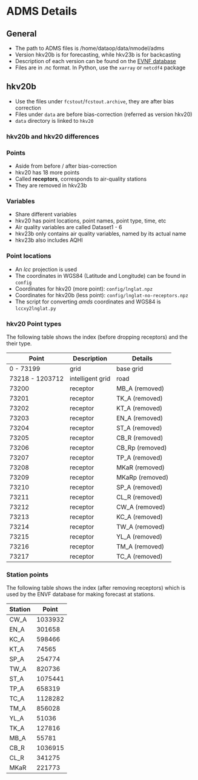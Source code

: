 # ADMS Details

## General

- The path to ADMS files is /home/dataop/data/nmodel/adms
- Version hkv20b is for forecasting, while hkv23b is for backcasting
- Description of each version can be found on the [EVNF database](http://envf.ust.hk/dataview/adms/current/data_description.py)
- Files are in .nc format. In Python, use the `xarray` or `netcdf4`
  package

## hkv20b

- Use the files under `fcstout`/`fcstout.archive`, they are after bias
  correction
- Files under `data` are before bias-correction (referred as version hkv20)
- `data` directory is linked to `hkv20`

### hkv20b and hkv20 differences

### Points

- Aside from before / after bias-correction
- hkv20 has 18 more points
- Called **receptors**, corresponds to air-quality stations
- They are removed in hkv23b

### Variables

- Share different variables
- hkv20 has point locations, point names, point type, time, etc
- Air quality variables are called Dataset1 - 6
- hkv23b only contains air quality variables, named by its actual name
- hkv23b also includes AQHI

### Point locations

- An _lcc_ projection is used
- The coordinates in WGS84 (Latitude and Longitude) can be found in `config`
- Coordinates for hkv20 (more point): `config/lnglat.npz`
- Coordinates for hkv20b (less point): `config/lnglat-no-receptors.npz`
- The script for converting _amds_ coordinates and WGS84 is `lccxy2lnglat.py`

### hkv20 Point types

The following table shows the index (before dropping receptors) and the their
type.

<!-- markdownlint-disable MD013 -->

| Point           | Description      | Details         |
| --------------- | ---------------- | --------------- |
| 0 - 73199       | grid             | base grid       |
| 73218 - 1203712 | intelligent grid | road            |
| 73200           | receptor         | MB_A (removed)  |
| 73201           | receptor         | TK_A (removed)  |
| 73202           | receptor         | KT_A (removed)  |
| 73203           | receptor         | EN_A (removed)  |
| 73204           | receptor         | ST_A (removed)  |
| 73205           | receptor         | CB_R (removed)  |
| 73206           | receptor         | CB_Rp (removed) |
| 73207           | receptor         | TP_A (removed)  |
| 73208           | receptor         | MKaR (removed)  |
| 73209           | receptor         | MKaRp (removed) |
| 73210           | receptor         | SP_A (removed)  |
| 73211           | receptor         | CL_R (removed)  |
| 73212           | receptor         | CW_A (removed)  |
| 73213           | receptor         | KC_A (removed)  |
| 73214           | receptor         | TW_A (removed)  |
| 73215           | receptor         | YL_A (removed)  |
| 73216           | receptor         | TM_A (removed)  |
| 73217           | receptor         | TC_A (removed)  |

### Station points

The following table shows the index (after removing receptors) which is used by
the ENVF database for making forecast at stations.

| Station | Point   |
| ------- | ------- |
| CW_A    | 1033932 |
| EN_A    | 301658  |
| KC_A    | 598466  |
| KT_A    | 74565   |
| SP_A    | 254774  |
| TW_A    | 820736  |
| ST_A    | 1075441 |
| TP_A    | 658319  |
| TC_A    | 1128282 |
| TM_A    | 856028  |
| YL_A    | 51036   |
| TK_A    | 127816  |
| MB_A    | 55781   |
| CB_R    | 1036915 |
| CL_R    | 341275  |
| MKaR    | 221773  |

